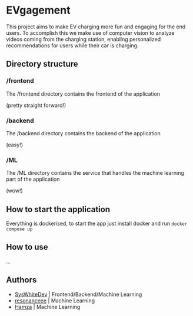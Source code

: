 # EVgagement
This project aims to make EV charging more fun and engaging for the end users.
To accomplish this we make use of computer vision to analyze videos coming from the charging station, enabling personalized recommendations for users while their car is charging.


## Directory structure
### /frontend
The /frontend directory contains the frontend of the application 

(pretty straight forward!)

### /backend
The /backend directory contains the backend of the application 

(easy!)

### /ML
The /ML directory contains the service that handles the machine learning part of the application 

(wow!)

## How to start the application
Everything is dockerised, to start the app just install docker and run
```docker compose up```

## How to use
...

## Authors
- [SysWhiteDev](https://github.com/syswhitedev) | Frontend/Backend/Machine Learning
- [resonanceee](https://github.com/resonanceee) | Machine Learning
- [Hamza](https://github.com/Hamza5955) | Machine Learning
